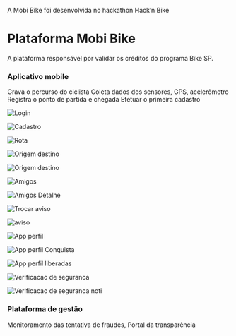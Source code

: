 A Mobi Bike foi desenvolvida no hackathon Hack’n Bike

# Plataforma Mobi Bike
A plataforma responsável por validar os créditos do programa Bike SP.

### Aplicativo mobile
Grava o percurso do ciclista
Coleta dados dos sensores, GPS, acelerômetro
Registra o ponto de partida e chegada
Efetuar o primeira cadastro

![Login](docs/telas/App-Login.png)

![Cadastro](docs/telas/App-Cadastro.png)

![Rota](docs/telas/App-Origem-Destino.png)

![Origem destino](docs/telas/App-Origem-Destino-Preench-N-Ativo.png)

![Origem destino](docs/telas/App-Origem-Destino-Preench-Ativo.png)

![Amigos](docs/telas/App-Amigos.png)

![Amigos Detalhe](docs/telas/App-Amigos-Detalhe.png)

![Trocar aviso](docs/telas/App-Mobis-Trocar-Aviso.png)

![aviso](docs/telas/App-Mobis-Trocar.png)

![App perfil](docs/telas/App-Perfil.png)

![App perfil Conquista](docs/telas/App-Perfil-Conquistas.png)

![App perfil liberadas](docs/telas/App-Perfil-Conquistas-Tem.png)

![Verificacao de seguranca](docs/telas/App-Validar-BU.png)

![Verificacao de seguranca noti](docs/telas/App-Validar-BU-notif.png)

### Plataforma de gestão
Monitoramento das tentativa de fraudes,
Portal da transparência
